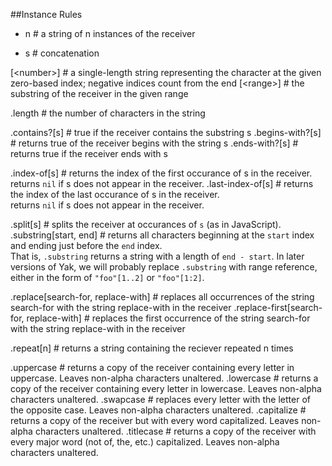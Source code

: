 ##Instance Rules

* n # a string of n instances of the receiver
+ s # concatenation

[&lt;number&gt;] # a single-length string representing the character at the given zero-based index; negative indices count from the end
[&lt;range&gt;] # the substring of the receiver in the given range

.length # the number of characters in the string

.contains?[s] # true if the receiver contains the substring s
.begins-with?[s] # returns true of the receiver begins with the string s
.ends-with?[s] # returns true if the receiver ends with s

.index-of[s] # returns the index of the first occurance of s in the receiver.<br>returns <code>nil</code> if s does not appear in the receiver.
.last-index-of[s] # returns the index of the last occurance of s in the receiver.<br>returns <code>nil</code> if s does not appear in the receiver.

.split[s] # splits the receiver at occurances of <code>s</code> (as in JavaScript).
.substring[start, end] # returns all characters beginning at the <code>start</code> index and ending just before the <code>end</code> index.<br>That is, <code>.substring</code> returns a string with a length of <code>end - start</code>. In later versions of Yak, we will probably replace <code>.substring</code> with range reference, either in the form of <code>"foo"[1..2]</code> or <code>"foo"[1:2]</code>.

.replace[search-for, replace-with] # replaces all occurrences of the string search-for with the string replace-with in the receiver
.replace-first[search-for, replace-with] # replaces the first occurrence of the string search-for with the string replace-with in the receiver

.repeat[n] # returns a string containing the reciever repeated n times

.uppercase # returns a copy of the receiver containing every letter in uppercase. Leaves non-alpha characters unaltered.
.lowercase # returns a copy of the receiver containing every letter in lowercase. Leaves non-alpha characters unaltered.
.swapcase # replaces every letter with the letter of the opposite case. Leaves non-alpha characters unaltered.
.capitalize # returns a copy of the receiver but with every word capitalized. Leaves non-alpha characters unaltered.
.titlecase # returns a copy of the receiver with every major word (not of, the, etc.) capitalized. Leaves non-alpha characters unaltered.
